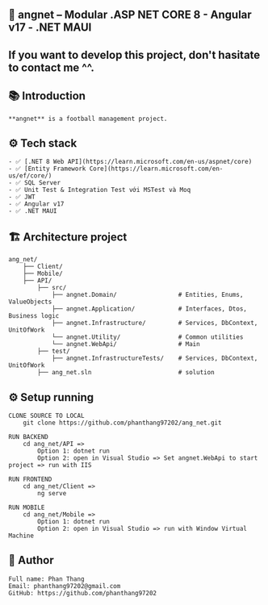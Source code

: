 ## 🧩 angnet – Modular .ASP NET CORE 8 - Angular v17 - .NET MAUI 

## If you want to develop this project, don't hasitate to contact me ^^.

## 📚 Introduction
    **angnet** is a football management project.

## ⚙️ Tech stack
    - ✅ [.NET 8 Web API](https://learn.microsoft.com/en-us/aspnet/core)
    - ✅ [Entity Framework Core](https://learn.microsoft.com/en-us/ef/core/)
    - ✅ SQL Server
    - ✅ Unit Test & Integration Test với MSTest và Moq
    - ✅ JWT
    - ✅ Angular v17
    - ✅ .NET MAUI  

## 🏗️ Architecture project
    ang_net/
        ├── Client/                            
        ├── Mobile/                            
        ├── API/                            
            ├── src/                            
                ├── angnet.Domain/                 # Entities, Enums, ValueObjects
                ├── angnet.Application/            # Interfaces, Dtos, Business logic
                ├── angnet.Infrastructure/         # Services, DbContext, UnitOfWork
                └── angnet.Utility/                # Common utilities  
                └── angnet.WebApi/                 # Main 
            ├── test/                            
                ├── angnet.InfrastructureTests/    # Services, DbContext, UnitOfWork
            ├── ang_net.sln                        # solution

## ⚙️ Setup running
    CLONE SOURCE TO LOCAL
        git clone https://github.com/phanthang97202/ang_net.git

    RUN BACKEND
        cd ang_net/API => 
            Option 1: dotnet run 
            Option 2: open in Visual Studio => Set angnet.WebApi to start project => run with IIS
    
    RUN FRONTEND
        cd ang_net/Client => 
            ng serve 
    
    RUN MOBILE
        cd ang_net/Mobile => 
            Option 1: dotnet run 
            Option 2: open in Visual Studio => run with Window Virtual Machine

## 🧑 Author
    Full name: Phan Thang
    Email: phanthang97202@gmail.com
    GitHub: https://github.com/phanthang97202

